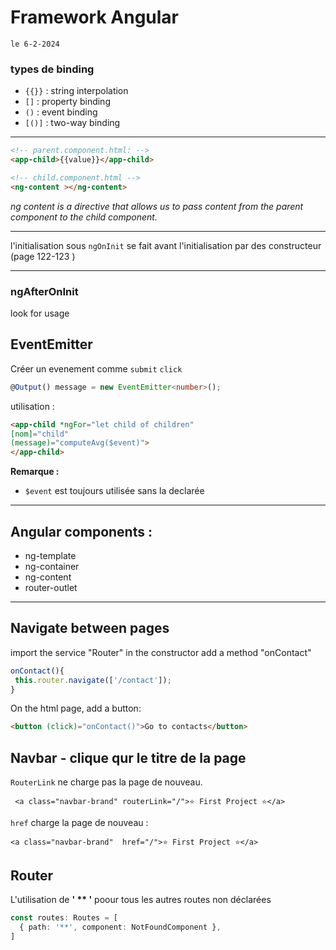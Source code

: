 # Framework Angular

`le 6-2-2024`
### types de binding

- `{{}}` : 	string interpolation
- `[]`   :	property binding
- `()`   :	event binding
- `[()]` :	two-way binding
--------------------------

``` html
<!-- parent.component.html: -->
<app-child>{{value}}</app-child>

<!-- child.component.html -->
<ng-content ></ng-content>

```
*ng content is a directive that allows us to pass content from the parent component to the child component.* 

----------------
l'initialisation sous `ngOnInit` se fait avant l'initialisation par des constructeur (page 122-123 )

--------------

 ### **ngAfterOnInit**
 look for usage

 
## EventEmitter
Créer un evenement comme `submit` `click`
 ```typescript
 @Output() message = new EventEmitter<number>();
 ```
utilisation :
```html
<app-child *ngFor="let child of children" 
[nom]="child"
(message)="computeAvg($event)">
</app-child>
```
**Remarque :**
- `$event` est toujours utilisée sans la declarée
----------
## Angular components :
- ng-template
- ng-container
- ng-content
- router-outlet
---------------------

## Navigate between pages

import the service "Router" in the constructor
add a method "onContact"
```typescript
onContact(){
 this.router.navigate(['/contact']);
}
```
On the html page, add a button:
```html
<button (click)="onContact()">Go to contacts</button>

```

## Navbar - clique qur le titre de la page
`RouterLink` ne charge pas la page de nouveau.

```
 <a class="navbar-brand" routerLink="/">⭐ First Project ⭐</a>
```

`href` charge la page de nouveau :
``` 
<a class="navbar-brand"  href="/">⭐ First Project ⭐</a>
```

## Router

L'utilisation de **' ** '**  poour tous les autres routes non déclarées
```typescript
const routes: Routes = [
  { path: '**', component: NotFoundComponent },
]
  ```
